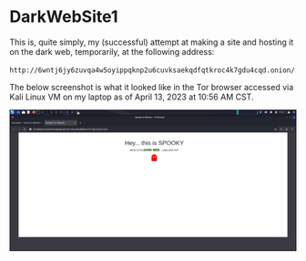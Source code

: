 # DarkWebSite1

This is, quite simply, my (successful) attempt at making a site and hosting it on the dark web, temporarily, at the following address: 

`http://6wntj6jy6zuvqa4w5oyippqknp2u6cuvksaekqdfqtkroc4k7gdu4cqd.onion/`

The below screenshot is what it looked like in the Tor browser accessed via Kali Linux VM on my laptop as of April 13, 2023 at 10:56 AM CST.

![Hey... this is SPOOKY \n We're on the DARK WEB... scary stuff, innit? \n <red_ghost>](./FirstDarkWebSiteSS.png)
